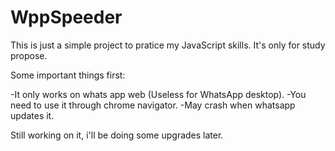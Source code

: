 # WppSpeeder
This is just a simple project to pratice my JavaScript skills. It's only for study propose.

Some important things first:

-It only works on whats app web (Useless for WhatsApp desktop).
-You need to use it through chrome navigator.
-May crash when whatsapp updates it.

Still working on it, i'll be doing some upgrades later. 

